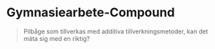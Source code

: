 # Gymnasiearbete-Compound
> Pilbåge som tillverkas med additiva tillverkningsmetoder, kan det  mäta sig med en riktig?
